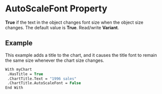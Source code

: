 
# AutoScaleFont Property

 **True** if the text in the object changes font size when the object size changes. The default value is **True**. Read/write  **Variant**.


## Example

This example adds a title to the chart, and it causes the title font to remain the same size whenever the chart size changes.


```vb
With myChart 
 .HasTitle = True 
 .ChartTitle.Text = "1996 sales" 
 .ChartTitle.AutoScaleFont = False 
End With 

```

